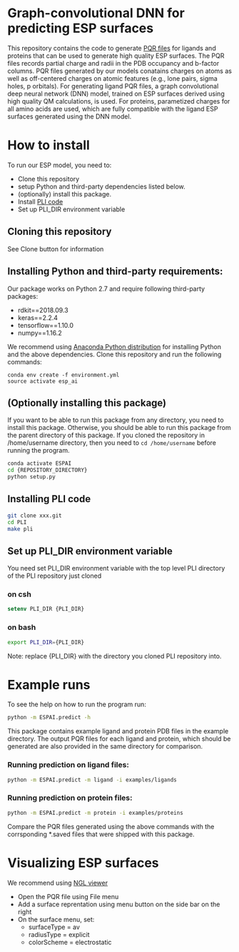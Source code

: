 # Graph-convolutional DNN for predicting ESP surfaces

This repository contains the code to generate [PQR files](https://apbs-pdb2pqr.readthedocs.io/en/latest/formats/pqr.html)
for ligands and proteins that can be used to generate high quality ESP surfaces.
The PQR files records partial charge and radii in the PDB occupancy and b-factor
columns. PQR files generated by our models conatains charges on atoms as well as
off-centered charges on atomic features (e.g., lone pairs, sigma holes, p
orbitals).
For generating ligand PQR files, a graph convolutional deep neural network (DNN)
model, trained on ESP surfaces derived using high quality QM calculations, is 
used. For proteins, parametized charges for all amino acids are used, which are
fully compatible with the ligand ESP surfaces generated using the DNN model.


# How to install
To run our ESP model, you need to:
* Clone this repository
* setup Python and third-party dependencies listed below.
* (optionally) install this package.
* Install [PLI code](https://bitbucket.org/AstexUK/pli/src/pli-snapshot/)
* Set up PLI_DIR environment variable

## Cloning this repository
See Clone button for information

## Installing Python and third-party requirements:
Our package works on Python 2.7 and require following third-party packages:
* rdkit==2018.09.3
* keras==2.2.4
* tensorflow==1.10.0
* numpy==1.16.2

We recommend using [Anaconda Python distribution](https://www.anaconda.com/distribution/)
for installing Python and the above
dependencies. Clone this repository and run the following commands:

```
conda env create -f environment.yml
source activate esp_ai
```

## (Optionally installing this package)
If you want to be able to run this package from any directory, you need to
install this package. Otherwise, you should be able to run this package from the
parent directory of this package. If you cloned the repository in /home/username
directory, then you need to ```cd /home/username``` before running the program.
```bash
conda activate ESPAI
cd {REPOSITORY_DIRECTORY}
python setup.py
```

## Installing PLI code
```bash
git clone xxx.git
cd PLI
make pli
```

## Set up PLI_DIR environment variable
You need set PLI_DIR environment variable with the top level PLI directory of
the PLI repository just cloned 
### on csh
```csh
setenv PLI_DIR {PLI_DIR}
```
### on bash
```bash
export PLI_DIR={PLI_DIR}
```
Note: replace {PLI_DIR} with the directory you cloned PLI repository into.


# Example runs
To see the help on how to run the program run:
```bash
python -m ESPAI.predict -h
```

This package contains example ligand and protein PDB files in the example
directory. The output PQR files for each ligand and protein, which should be
generated are also provided in the same directory for comparison.

### Running prediction on ligand files:
```bash
python -m ESPAI.predict -m ligand -i examples/ligands
```

### Running prediction on protein files:
```bash
python -m ESPAI.predict -m protein -i examples/proteins
```

Compare the PQR files generated using the above commands with the corrsponding
*.saved files that were shipped with this package.

# Visualizing ESP surfaces
We recommend using [NGL viewer](http://nglviewer.org/ngl/)
* Open the PQR file using File menu
* Add a surface reprentation using menu button on the side bar on the right
* On the surface menu, set:
    * surfaceType = av
    * radiusType = explicit
    * colorScheme = electrostatic


